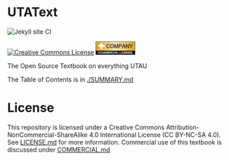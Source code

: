 # UTAText
![Jekyll site CI](https://github.com/VocAddict/UTAText/workflows/Jekyll%20site%20CI/badge.svg) <a rel="license" href="http://creativecommons.org/licenses/by-nc-sa/4.0/">
  
  <img alt="Creative Commons License" style="border-width:0" src="https://i.creativecommons.org/l/by-nc-sa/4.0/88x31.png" /></a> <img alt="Creative Commons Plus" style="border-width:0" src="https://github.com/david-hoicka/creative-commons-plus-svg-lightweight/blob/master/creative-commons-plus-ccplus.png">


The Open Source Textbook on everything UTAU

The Table of Contents is in [./SUMMARY.md](./SUMMARY.md)

# License

This repository is licensed under a Creative Commons Attribution-NonCommercial-ShareAlike 4.0 International License (CC BY-NC-SA 4.0). See [LICENSE.md](LICENSE.md) for more information. Commercial use of this textbook is discussed under [COMMERCIAL.md](COMMERCIAL.md)
